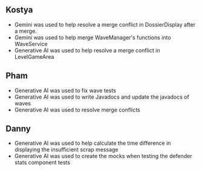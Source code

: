 ## Kostya
- Gemini was used to help resolve a merge conflict in DossierDisplay after a merge.
- Gemini was used to help merge WaveManager's functions into WaveService 
- Generative AI was used to help resolve a merge conflict in LevelGameArea
## Pham
- Generative AI was used to fix wave tests
- Generative AI was used to write Javadocs and update the javadocs of waves
- Generative AI was used to resolve merge conflicts
## Danny
- Generative AI was used to help calculate the time difference in displaying the insufficient scrap message
- Generative AI was used to create the mocks when testing the defender stats component tests